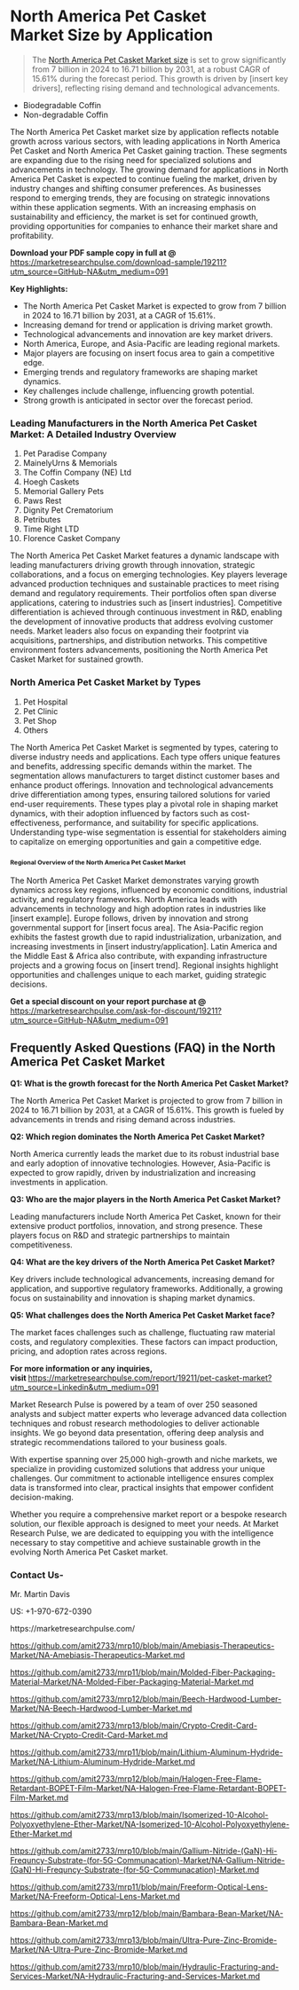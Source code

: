 <h1>North America Pet Casket Market&nbsp;Size by Application</h1><blockquote><p>The <a href="https://marketresearchpulse.com/download-sample/19211?utm_source=GitHub-NA&amp;utm_medium=091">North America Pet Casket Market size</a> is set to grow significantly from 7 billion in 2024 to 16.71 billion by 2031, at a robust CAGR of 15.61% during the forecast period. This growth is driven by [insert key drivers], reflecting rising demand and technological advancements.</p></blockquote><ul><li>Biodegradable Coffin<li> Non-degradable Coffin</li></ul><p>The North America Pet Casket market size by application reflects notable growth across various sectors, with leading applications in North America Pet Casket and North America Pet Casket gaining traction. These segments are expanding due to the rising need for specialized solutions and advancements in technology. The growing demand for applications in North America Pet Casket is expected to continue fueling the market, driven by industry changes and shifting consumer preferences. As businesses respond to emerging trends, they are focusing on strategic innovations within these application segments. With an increasing emphasis on sustainability and efficiency, the market is set for continued growth, providing opportunities for companies to enhance their market share and profitability.</p><p><strong>Download your PDF sample copy in full at @ </strong><a href="https://marketresearchpulse.com/download-sample/19211?utm_source=GitHub-NA&amp;utm_medium=091">https://marketresearchpulse.com/download-sample/19211?utm_source=GitHub-NA&amp;utm_medium=091</a></p><p><strong>Key Highlights: </strong></p><ul><li>The North America Pet Casket Market is expected to grow from 7 billion in 2024 to 16.71 billion by 2031, at a CAGR of 15.61%.</li><li>Increasing demand for trend or application is driving market growth.</li><li>Technological advancements and innovation are key market drivers.</li><li>North America, Europe, and Asia-Pacific are leading regional markets.</li><li>Major players are focusing on insert focus area to gain a competitive edge.</li><li>Emerging trends and regulatory frameworks are shaping market dynamics.</li><li>Key challenges include challenge, influencing growth potential.</li><li>Strong growth is anticipated in sector over the forecast period.</li></ul><h3>Leading Manufacturers in the North America Pet Casket Market: A Detailed Industry Overview</h3><ol><li>Pet Paradise Company</li><li>MainelyUrns & Memorials</li><li>The Coffin Company (NE) Ltd</li><li>Hoegh Caskets</li><li>Memorial Gallery Pets</li><li>Paws Rest</li><li>Dignity Pet Crematorium</li><li>Petributes</li><li>Time Right LTD</li><li>Florence Casket Company</li></ol><div class="flex max-w-full flex-col flex-grow"><div class="min-h-8 text-message flex w-full flex-col items-end gap-2 whitespace-normal break-words [.text-message+&amp;]:mt-5" dir="auto" data-message-author-role="assistant" data-message-id="fd8432e4-4910-450d-b182-61b7bfb0a01f" data-message-model-slug="gpt-4o"><div class="flex w-full flex-col gap-1 empty:hidden first:pt-[3px]"><div class="markdown prose w-full break-words dark:prose-invert light"><p>The North America Pet Casket Market features a dynamic landscape with leading manufacturers driving growth through innovation, strategic collaborations, and a focus on emerging technologies. Key players leverage advanced production techniques and sustainable practices to meet rising demand and regulatory requirements. Their portfolios often span diverse applications, catering to industries such as [insert industries]. Competitive differentiation is achieved through continuous investment in R&amp;D, enabling the development of innovative products that address evolving customer needs. Market leaders also focus on expanding their footprint via acquisitions, partnerships, and distribution networks. This competitive environment fosters advancements, positioning the North America Pet Casket Market for sustained growth.</p></div></div></div></div><h3>North America Pet Casket Market by Types</h3><ol><li>Pet Hospital<li> Pet Clinic<li> Pet Shop<li> Others</li></ol><div class="flex max-w-full flex-col flex-grow"><div class="min-h-8 text-message flex w-full flex-col items-end gap-2 whitespace-normal break-words [.text-message+&amp;]:mt-5" dir="auto" data-message-author-role="assistant" data-message-id="084470be-0bb7-4664-bddf-5156b4f41249" data-message-model-slug="gpt-4o-mini"><div class="flex w-full flex-col gap-1 empty:hidden first:pt-[3px]"><div class="markdown prose w-full break-words dark:prose-invert light"><p>The North America Pet Casket Market is segmented by types, catering to diverse industry needs and applications. Each type offers unique features and benefits, addressing specific demands within the market. The segmentation allows manufacturers to target distinct customer bases and enhance product offerings. Innovation and technological advancements drive differentiation among types, ensuring tailored solutions for varied end-user requirements. These types play a pivotal role in shaping market dynamics, with their adoption influenced by factors such as cost-effectiveness, performance, and suitability for specific applications. Understanding type-wise segmentation is essential for stakeholders aiming to capitalize on emerging opportunities and gain a competitive edge.</p></div></div></div></div><h3><span style="font-size: 11px;">Regional Overview of the North America Pet Casket Market</span></h3><div class="flex max-w-full flex-col flex-grow"><div class="min-h-8 text-message flex w-full flex-col items-end gap-2 whitespace-normal break-words [.text-message+&amp;]:mt-5" dir="auto" data-message-author-role="assistant" data-message-id="e9038762-ce64-4e30-91c9-9bd413514231" data-message-model-slug="gpt-4o-mini"><div class="flex w-full flex-col gap-1 empty:hidden first:pt-[3px]"><div class="markdown prose w-full break-words dark:prose-invert light"><p>The North America Pet Casket Market demonstrates varying growth dynamics across key regions, influenced by economic conditions, industrial activity, and regulatory frameworks. North America leads with advancements in technology and high adoption rates in industries like [insert example]. Europe follows, driven by innovation and strong governmental support for [insert focus area]. The Asia-Pacific region exhibits the fastest growth due to rapid industrialization, urbanization, and increasing investments in [insert industry/application]. Latin America and the Middle East &amp; Africa also contribute, with expanding infrastructure projects and a growing focus on [insert trend]. Regional insights highlight opportunities and challenges unique to each market, guiding strategic decisions.</p></div></div></div></div><p><strong>Get a special discount on your report purchase at @ </strong><a href="https://marketresearchpulse.com/ask-for-discount/19211?utm_source=GitHub-NA&amp;utm_medium=091">https://marketresearchpulse.com/ask-for-discount/19211?utm_source=GitHub-NA&amp;utm_medium=091</a></p><h2>Frequently Asked Questions (FAQ) in the North America Pet Casket Market</h2><p><strong>Q1: What is the growth forecast for the North America Pet Casket Market?</strong></p><p>The North America Pet Casket Market is projected to grow from 7 billion in 2024 to 16.71 billion by 2031, at a CAGR of 15.61%. This growth is fueled by advancements in trends and rising demand across industries.</p><p><strong>Q2: Which region dominates the North America Pet Casket Market?</strong></p><p>North America currently leads the market due to its robust industrial base and early adoption of innovative technologies. However, Asia-Pacific is expected to grow rapidly, driven by industrialization and increasing investments in application.</p><p><strong>Q3: Who are the major players in the North America Pet Casket Market?</strong></p><p>Leading manufacturers include North America Pet Casket, known for their extensive product portfolios, innovation, and strong presence. These players focus on R&amp;D and strategic partnerships to maintain competitiveness.</p><p><strong>Q4: What are the key drivers of the North America Pet Casket Market?</strong></p><p>Key drivers include technological advancements, increasing demand for application, and supportive regulatory frameworks. Additionally, a growing focus on sustainability and innovation is shaping market dynamics.</p><p><strong>Q5: What challenges does the North America Pet Casket Market face?</strong></p><p>The market faces challenges such as challenge, fluctuating raw material costs, and regulatory complexities. These factors can impact production, pricing, and adoption rates across regions.</p><p><strong>For more information or any inquiries, visit&nbsp;</strong><a href="https://marketresearchpulse.com/report/19211/pet-casket-market?utm_source=Linkedin&utm_medium=091">https://marketresearchpulse.com/report/19211/pet-casket-market?utm_source=Linkedin&utm_medium=091</a></p><p>Market Research Pulse is powered by a team of over 250 seasoned analysts and subject matter experts who leverage advanced data collection techniques and robust research methodologies to deliver actionable insights. We go beyond data presentation, offering deep analysis and strategic recommendations tailored to your business goals.</p><p>With expertise spanning over 25,000 high-growth and niche markets, we specialize in providing customized solutions that address your unique challenges. Our commitment to actionable intelligence ensures complex data is transformed into clear, practical insights that empower confident decision-making.</p><p>Whether you require a comprehensive market report or a bespoke research solution, our flexible approach is designed to meet your needs. At Market Research Pulse, we are dedicated to equipping you with the intelligence necessary to stay competitive and achieve sustainable growth in the evolving North America Pet Casket market.</p><h3><strong>Contact Us-</strong></h3><p>Mr. Martin Davis</p><p>US: +1-970-672-0390</p><p>https://marketresearchpulse.com/</p><p><a href="https://github.com/amit2733/mrp10/blob/main/Amebiasis-Therapeutics-Market/NA-Amebiasis-Therapeutics-Market.md">https://github.com/amit2733/mrp10/blob/main/Amebiasis-Therapeutics-Market/NA-Amebiasis-Therapeutics-Market.md</a></p><p><a href="https://github.com/amit2733/mrp11/blob/main/Molded-Fiber-Packaging-Material-Market/NA-Molded-Fiber-Packaging-Material-Market.md">https://github.com/amit2733/mrp11/blob/main/Molded-Fiber-Packaging-Material-Market/NA-Molded-Fiber-Packaging-Material-Market.md</a></p><p><a href="https://github.com/amit2733/mrp12/blob/main/Beech-Hardwood-Lumber-Market/NA-Beech-Hardwood-Lumber-Market.md">https://github.com/amit2733/mrp12/blob/main/Beech-Hardwood-Lumber-Market/NA-Beech-Hardwood-Lumber-Market.md</a></p><p><a href="https://github.com/amit2733/mrp13/blob/main/Crypto-Credit-Card-Market/NA-Crypto-Credit-Card-Market.md">https://github.com/amit2733/mrp13/blob/main/Crypto-Credit-Card-Market/NA-Crypto-Credit-Card-Market.md</a></p><p><a href="https://github.com/amit2733/mrp11/blob/main/Lithium-Aluminum-Hydride-Market/NA-Lithium-Aluminum-Hydride-Market.md">https://github.com/amit2733/mrp11/blob/main/Lithium-Aluminum-Hydride-Market/NA-Lithium-Aluminum-Hydride-Market.md</a></p><p><a href="https://github.com/amit2733/mrp12/blob/main/Halogen-Free-Flame-Retardant-BOPET-Film-Market/NA-Halogen-Free-Flame-Retardant-BOPET-Film-Market.md">https://github.com/amit2733/mrp12/blob/main/Halogen-Free-Flame-Retardant-BOPET-Film-Market/NA-Halogen-Free-Flame-Retardant-BOPET-Film-Market.md</a></p><p><a href="https://github.com/amit2733/mrp13/blob/main/Isomerized-10-Alcohol-Polyoxyethylene-Ether-Market/NA-Isomerized-10-Alcohol-Polyoxyethylene-Ether-Market.md">https://github.com/amit2733/mrp13/blob/main/Isomerized-10-Alcohol-Polyoxyethylene-Ether-Market/NA-Isomerized-10-Alcohol-Polyoxyethylene-Ether-Market.md</a></p><p><a href="https://github.com/amit2733/mrp10/blob/main/Gallium-Nitride-(GaN)-Hi-Frequncy-Substrate-(for-5G-Communacation)-Market/NA-Gallium-Nitride-(GaN)-Hi-Frequncy-Substrate-(for-5G-Communacation)-Market.md">https://github.com/amit2733/mrp10/blob/main/Gallium-Nitride-(GaN)-Hi-Frequncy-Substrate-(for-5G-Communacation)-Market/NA-Gallium-Nitride-(GaN)-Hi-Frequncy-Substrate-(for-5G-Communacation)-Market.md</a></p><p><a href="https://github.com/amit2733/mrp11/blob/main/Freeform-Optical-Lens-Market/NA-Freeform-Optical-Lens-Market.md">https://github.com/amit2733/mrp11/blob/main/Freeform-Optical-Lens-Market/NA-Freeform-Optical-Lens-Market.md</a></p><p><a href="https://github.com/amit2733/mrp12/blob/main/Bambara-Bean-Market/NA-Bambara-Bean-Market.md">https://github.com/amit2733/mrp12/blob/main/Bambara-Bean-Market/NA-Bambara-Bean-Market.md</a></p><p><a href="https://github.com/amit2733/mrp13/blob/main/Ultra-Pure-Zinc-Bromide-Market/NA-Ultra-Pure-Zinc-Bromide-Market.md">https://github.com/amit2733/mrp13/blob/main/Ultra-Pure-Zinc-Bromide-Market/NA-Ultra-Pure-Zinc-Bromide-Market.md</a></p><p><a href="https://github.com/amit2733/mrp10/blob/main/Hydraulic-Fracturing-and-Services-Market/NA-Hydraulic-Fracturing-and-Services-Market.md">https://github.com/amit2733/mrp10/blob/main/Hydraulic-Fracturing-and-Services-Market/NA-Hydraulic-Fracturing-and-Services-Market.md</a></p>
